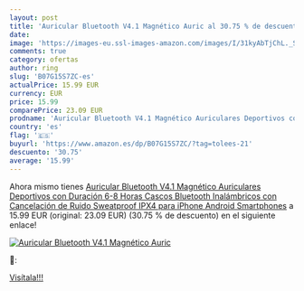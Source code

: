 ```yaml
---
layout: post
title: 'Auricular Bluetooth V4.1 Magnético Auric al 30.75 % de descuento'
date: 
image: 'https://images-eu.ssl-images-amazon.com/images/I/31kyAbTjChL._SL200_.jpg'
comments: true
category: ofertas
author: ring
slug: 'B07G15S7ZC-es'
actualPrice: 15.99 EUR
currency: EUR
price: 15.99
comparePrice: 23.09 EUR
prodname: 'Auricular Bluetooth V4.1 Magnético Auriculares Deportivos con Duración 6-8 Horas  Cascos Bluetooth Inalámbricos con Cancelación de Ruido  Sweatproof IPX4 para iPhone  Android Smartphones'
country: 'es'
flag: '🇪🇸'
buyurl: 'https://www.amazon.es/dp/B07G15S7ZC/?tag=tolees-21'
descuento: '30.75'
average: '15.99'
---
```


Ahora mismo tienes [Auricular Bluetooth V4.1 Magnético Auriculares Deportivos con Duración 6-8 Horas  Cascos Bluetooth Inalámbricos con Cancelación de Ruido  Sweatproof IPX4 para iPhone  Android Smartphones](https://www.amazon.es/dp/B07G15S7ZC/?tag=tolees-21) a 15.99 EUR (original: 23.09 EUR) (30.75 %  de descuento) en el siguiente enlace!

[![Auricular Bluetooth V4.1 Magnético Auric](https://images-eu.ssl-images-amazon.com/images/I/31kyAbTjChL._SL200_.jpg)](https://www.amazon.es/dp/B07G15S7ZC/?tag=tolees-21)

🔎:


[Visítala!!!](https://www.amazon.es/dp/B07G15S7ZC/?tag=tolees-21)
